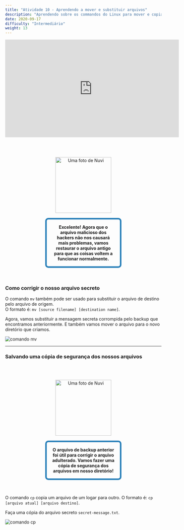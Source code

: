 ```yaml
---
title: "Atividade 10 - Aprendendo a mover e substituir arquivos"
description: "Aprendendo sobre os commandos do Linux para mover e copiar arquivos"
date: 2020-09-17
difficulty: "Intermediário"
weight: 13
---
```


<iframe style="display: block; margin: auto;" style="display: block; margin: auto;" width="560" height="315" src="https://www.youtube.com/embed/LPcQW4oGK6g" alt="Um vídeo do YouTube sobre a Atividade 10 - Aprendendo a mover e substituir arquivos" frameborder="0" allow="accelerometer; autoplay; clipboard-write; encrypted-media; gyroscope; picture-in-picture" allowfullscreen></iframe>

<div style="margin: 1rem;padding: 2rem 2rem;text-align: center;">
    <div style="display: inline-block;padding: 1rem 1rem;vertical-align: middle;">
        <img src="../images/nuvi.PNG?" alt="Uma foto de Nuvi" width="180" height="180" />
    </div>
    <div style="display: inline-block;padding: 1rem 1rem;vertical-align: middle;width:50%;border:5px solid #2980b9;border-radius:10px;font-weight: bold;">
        Excelente! Agora que o arquivo malicioso dos hackers não nos causará mais problemas, vamos restaurar o arquivo antigo para que as coisas voltem a funcionar normalmente.
    </div>
</div>

### Como corrigir o nosso arquivo secreto

O comando `mv` também pode ser usado para substituir o arquivo de destino pelo arquivo de origem.  
O formato é: `mv [source filename] [destination name]`.

Agora, vamos substituir a mensagem secreta corrompida pelo backup que encontramos anteriormente.
E também vamos mover o arquivo para o novo diretório que criamos.

![comando mv](../images/Act10.1.png?classes=border,shadow)

---

### Salvando uma cópia de segurança dos nossos arquivos

<div style="margin: 1rem;padding: 2rem 2rem;text-align: center;">
    <div style="display: inline-block;padding: 1rem 1rem;vertical-align: middle;">
        <img src="../images/nuvi.PNG?" alt="Uma foto de Nuvi" width="180" height="180" />
    </div>
    <div style="display: inline-block;padding: 1rem 1rem;vertical-align: middle;width:50%;border:5px solid #2980b9;border-radius:10px;font-weight: bold;">
        O arquivo de backup anterior foi útil para corrigir o arquivo adulterado. Vamos fazer uma cópia de segurança dos arquivos em nosso diretório!
    </div>
</div>

O comando `cp` copia um arquivo de um logar para outro.
O formato é: `cp [arquivo atual] [arquivo destino]`.

Faça uma cópia do arquivo secreto `secret-message.txt`.

![comando cp](../images/Act10.2.png?classes=border,shadow)
